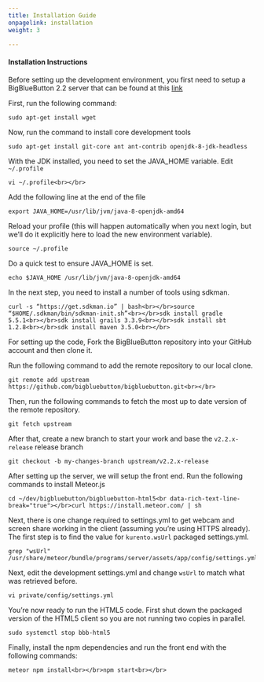 ```yaml
---
title: Installation Guide
onpagelink: installation
weight: 3

---
```


#### **Installation Instructions**

Before setting up the development environment, you first need to setup a BigBlueButton 2.2 server that can be found at this [link](https://docs.bigbluebutton.org/2.2/install.html)

First, run the following command:

 ```
 sudo apt-get install wget
```

Now, run the command to install core development tools

 ```
 sudo apt-get install git-core ant ant-contrib openjdk-8-jdk-headless
```

With the JDK installed, you need to set the JAVA\_HOME variable. Edit `~/.profile`

 ```
 vi ~/.profile<br></br>
```

Add the following line at the end of the file

 ```
export JAVA_HOME=/usr/lib/jvm/java-8-openjdk-amd64
```

Reload your profile (this will happen automatically when you next login, but we’ll do it explicitly here to load the new environment variable).

 ```
source ~/.profile
```

Do a quick test to ensure JAVA\_HOME is set.

 ```
echo $JAVA_HOME /usr/lib/jvm/java-8-openjdk-amd64
```

In the next step, you need to install a number of tools using sdkman.

 ```
curl -s “https://get.sdkman.io” | bash<br></br>source “$HOME/.sdkman/bin/sdkman-init.sh”<br></br>sdk install gradle 5.5.1<br></br>sdk install grails 3.3.9<br></br>sdk install sbt 1.2.8<br></br>sdk install maven 3.5.0<br></br>
```

For setting up the code, Fork the BigBlueButton repository into your GitHub account and then clone it.

Run the following command to add the remote repository to our local clone.

 ```
git remote add upstream https://github.com/bigbluebutton/bigbluebutton.git<br></br>
```

Then, run the following commands to fetch the most up to date version of the remote repository.

 ```
git fetch upstream
```

After that, create a new branch to start your work and base the `v2.2.x-release` release branch

 ```
git checkout -b my-changes-branch upstream/v2.2.x-release
```

After setting up the server, we will setup the front end. Run the following commands to install Meteor.js

 ```
cd ~/dev/bigbluebutton/bigbluebutton-html5<br data-rich-text-line-break="true"></br>curl https://install.meteor.com/ | sh
```

Next, there is one change required to settings.yml to get webcam and screen share working in the client (assuming you’re using HTTPS already). The first step is to find the value for `kurento.wsUrl` packaged settings.yml.

 ```
grep "wsUrl" /usr/share/meteor/bundle/programs/server/assets/app/config/settings.yml
```

Next, edit the development settings.yml and change `wsUrl` to match what was retrieved before.

 ```
vi private/config/settings.yml
```

You’re now ready to run the HTML5 code. First shut down the packaged version of the HTML5 client so you are not running two copies in parallel.

 ```
sudo systemctl stop bbb-html5
```

Finally, install the npm dependencies and run the front end with the following commands:

 ```
meteor npm install<br></br>npm start<br></br>
```

####  

